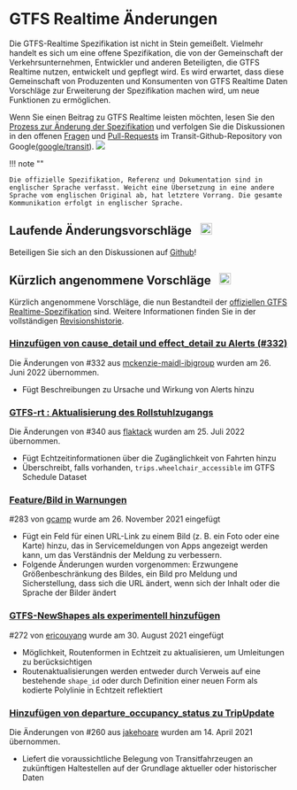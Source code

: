 # GTFS Realtime Änderungen

Die GTFS-Realtime Spezifikation ist nicht in Stein gemeißelt. Vielmehr handelt es sich um eine offene Spezifikation, die von der Gemeinschaft der Verkehrsunternehmen, Entwickler und anderen Beteiligten, die GTFS Realtime nutzen, entwickelt und gepflegt wird. Es wird erwartet, dass diese Gemeinschaft von Produzenten und Konsumenten von GTFS Realtime Daten Vorschläge zur Erweiterung der Spezifikation machen wird, um neue Funktionen zu ermöglichen.

Wenn Sie einen Beitrag zu GTFS Realtime leisten möchten, lesen Sie den [Prozess zur Änderung der Spezifikation](../process) und verfolgen Sie die Diskussionen in den offenen [Fragen](https://github.com/google/transit/issues) und [Pull-Requests](https://github.com/google/transit/pulls) im Transit-Github-Repository von Google[(google/transit](https://github.com/google/transit)). ![](../../assets/mark-github.svg)

!!! note ""

    Die offizielle Spezifikation, Referenz und Dokumentation sind in englischer Sprache verfasst. Weicht eine Übersetzung in eine andere Sprache vom englischen Original ab, hat letztere Vorrang. Die gesamte Kommunikation erfolgt in englischer Sprache.

<!-- <br><div class="landing-page">
    <a class="button" href="../process">Prozess zur Änderung der Spezifikation</a><a class="button" href="../guiding-principles">Leitprinzipien</a><a class="button" href="../revision-history">Historie der Revision</a><a class="button" href="../extensions">Echtzeit-Erweiterungen</a>
</div> -->

## Laufende Änderungsvorschläge &ensp;<img src="../../assets/pr-active.svg" style="height:1em;"/>

<!-- Aktive Vorschläge für neue Funktionen in GTFS Realtime.  -->

Beteiligen Sie sich an den Diskussionen auf [Github](https://github.com/google/transit/pulls)!

<!-- <div class="row">
    <div class="active-container">
        <h3 class="title"><a class="no-icon" href="https://github.com/google/transit/pull/332" target="_blank">Hinzufügen von cause_detail und effect_detail zu Alerts</a></h3>
        <p class="maintainer">#332 eröffnet am 31. Mai 2022 von <a class="no-icon" href="https://github.com/mckenzie-maidl-ibigroup" target="_blank">mckenzie-maidl-ibigroup</a></p>
    </div>
</div>
<div class="row"></div> -->

<!-- <div class="row no-active">
    <div class="no-active-container">
        <h3 class="title">Derzeit gibt es keine aktiven Vorschläge für GTFS Realtime.</h3>
        <p class="prompt">Haben Sie einen Vorschlag? &ensp;➜&ensp; Öffnen Sie eine <a href="https://github.com/google/transit/pulls" target="_blank">Pull-Anfrage</a>.</p>
    </div>
</div>
<div class="row"></div> -->

## Kürzlich angenommene Vorschläge &ensp;<img src="../../assets/pr-merged.svg" style="height:1em;"/>

Kürzlich angenommene Vorschläge, die nun Bestandteil der [offiziellen GTFS Realtime-Spezifikation](../reference) sind. Weitere Informationen finden Sie in der vollständigen [Revisionshistorie](../process#revision-history).

<div class="row">
    <div class="leftcontainer">
        <h3 class="title"><a href="https://github.com/google/transit/pull/332" class="no-icon" target="_blank">Hinzufügen von cause_detail und effect_detail zu Alerts (#332)</a></h3>
        <p class="maintainer">Die Änderungen von #332 aus <a href="https://github.com/mckenzie-maidl-ibigroup" class="no-icon" target="_blank">mckenzie-maidl-ibigroup</a> wurden am 26. Juni 2022 übernommen.</p>
    </div>
    <div class="featurelist">
        <ul>
            <li>Fügt Beschreibungen zu Ursache und Wirkung von Alerts hinzu</li>
        </ul>
    </div>
</div>

<div class="row">
    <div class="leftcontainer">
        <h3 class="title"><a href="https://github.com/google/transit/pull/340" class="no-icon" target="_blank">GTFS-rt : Aktualisierung des Rollstuhlzugangs</a></h3>
        <p class="maintainer">Die Änderungen von #340 aus <a href="https://github.com/flaktack" class="no-icon" target="_blank">flaktack</a> wurden am 25. Juli 2022 übernommen.</p>
    </div>
    <div class="featurelist">
        <ul>
            <li>Fügt Echtzeitinformationen über die Zugänglichkeit von Fahrten hinzu</li>
            <li>Überschreibt, falls vorhanden, <code>trips.wheelchair_accessible</code> im GTFS Schedule Dataset</li>
        </ul>
    </div>
</div>

<div class="row">
    <div class="leftcontainer">
        <h3 class="title"><a href="https://github.com/google/transit/pull/283" class="no-icon" target="_blank">Feature/Bild in Warnungen</a></h3>
        <p class="maintainer">#283 von <a href="https://github.com/gcamp" class="no-icon" target="_blank">gcamp</a> wurde am 26. November 2021 eingefügt</p>
    </div>
    <div class="featurelist">
        <ul>
            <li>Fügt ein Feld für einen URL-Link zu einem Bild (z. B. ein Foto oder eine Karte) hinzu, das in Servicemeldungen von Apps angezeigt werden kann, um das Verständnis der Meldung zu verbessern.</li>
            <li>Folgende Änderungen wurden vorgenommen: Erzwungene Größenbeschränkung des Bildes, ein Bild pro Meldung und Sicherstellung, dass sich die URL ändert, wenn sich der Inhalt oder die Sprache der Bilder ändert</li>
        </ul>
    </div>
</div>

<div class="row">
    <div class="leftcontainer">
        <h3 class="title"><a href="https://github.com/google/transit/pull/272" class="no-icon" target="_blank">GTFS-NewShapes als experimentell hinzufügen</a></h3>
        <p class="maintainer">#272 von <a href="https://github.com/ericouyang" class="no-icon" target="_blank">ericouyang</a> wurde am 30. August 2021 eingefügt</p>
    </div>
    <div class="featurelist">
        <ul>
            <li>Möglichkeit, Routenformen in Echtzeit zu aktualisieren, um Umleitungen zu berücksichtigen</li>
            <li>Routenaktualisierungen werden entweder durch Verweis auf eine bestehende <code>shape_id</code> oder durch Definition einer neuen Form als kodierte Polylinie in Echtzeit reflektiert</li>
        </ul>
    </div>
</div>

<div class="row">
    <div class="leftcontainer">
        <h3 class="title"><a href="https://github.com/google/transit/pull/260" class="no-icon" target="_blank">Hinzufügen von departure_occupancy_status zu TripUpdate</a></h3>
        <p class="maintainer">Die Änderungen von #260 aus <a href="https://github.com/jakehoare" class="no-icon" target="_blank">jakehoare</a> wurden am 14. April 2021 übernommen.</p>
    </div>
    <div class="featurelist">
        <ul>
            <li>Liefert die voraussichtliche Belegung von Transitfahrzeugen an zukünftigen Haltestellen auf der Grundlage aktueller oder historischer Daten</li>
        </ul>
    </div>
</div>

<div class="row"/>

